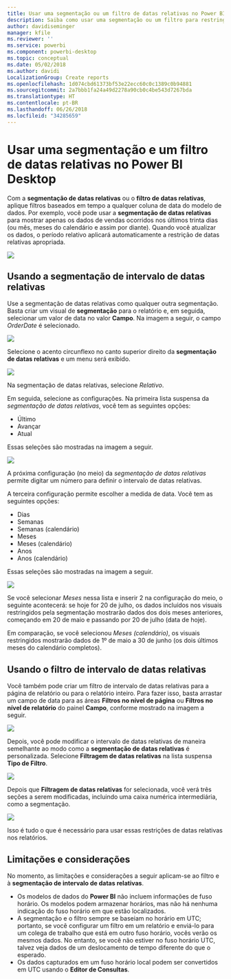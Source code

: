 ```yaml
---
title: Usar uma segmentação ou um filtro de datas relativas no Power BI Desktop
description: Saiba como usar uma segmentação ou um filtro para restringir intervalos de datas relativas no Power BI Desktop
author: davidiseminger
manager: kfile
ms.reviewer: ''
ms.service: powerbi
ms.component: powerbi-desktop
ms.topic: conceptual
ms.date: 05/02/2018
ms.author: davidi
LocalizationGroup: Create reports
ms.openlocfilehash: 1d074cbd61373bf53e22ecc60c0c1389c0b94881
ms.sourcegitcommit: 2a7bbb1fa24a49d2278a90cb0c4be543d7267bda
ms.translationtype: HT
ms.contentlocale: pt-BR
ms.lasthandoff: 06/26/2018
ms.locfileid: "34285659"
---
```

# <a name="use-a-relative-date-slicer-and-filter-in-power-bi-desktop"></a>Usar uma segmentação e um filtro de datas relativas no Power BI Desktop
Com a **segmentação de datas relativas** ou o **filtro de datas relativas**, aplique filtros baseados em tempo a qualquer coluna de data do modelo de dados. Por exemplo, você pode usar a **segmentação de datas relativas** para mostrar apenas os dados de vendas ocorridos nos últimos trinta dias (ou mês, meses do calendário e assim por diante). Quando você atualizar os dados, o período relativo aplicará automaticamente a restrição de datas relativas apropriada.

![](media/desktop-slicer-filter-date-range/relative-date-range-slicer-filter_01.png)

## <a name="using-the-relative-date-range-slicer"></a>Usando a segmentação de intervalo de datas relativas
Use a segmentação de datas relativas como qualquer outra segmentação. Basta criar um visual de **segmentação** para o relatório e, em seguida, selecionar um valor de data no valor **Campo**. Na imagem a seguir, o campo *OrderDate* é selecionado.

![](media/desktop-slicer-filter-date-range/relative-date-range-slicer-filter_02.png)

Selecione o acento circunflexo no canto superior direito da **segmentação de datas relativas** e um menu será exibido.

![](media/desktop-slicer-filter-date-range/relative-date-range-slicer-filter_03.png)

Na segmentação de datas relativas, selecione *Relativo*.

Em seguida, selecione as configurações. Na primeira lista suspensa da *segmentação de datas relativas*, você tem as seguintes opções:

* Último
* Avançar
* Atual

Essas seleções são mostradas na imagem a seguir.

![](media/desktop-slicer-filter-date-range/relative-date-range-slicer-filter_04.png)

A próxima configuração (no meio) da *segmentação de datas relativas* permite digitar um número para definir o intervalo de datas relativas.

A terceira configuração permite escolher a medida de data. Você tem as seguintes opções:

* Dias
* Semanas
* Semanas (calendário)
* Meses
* Meses (calendário)
* Anos
* Anos (calendário)

Essas seleções são mostradas na imagem a seguir.

![](media/desktop-slicer-filter-date-range/relative-date-range-slicer-filter_05.png)

Se você selecionar *Meses* nessa lista e inserir 2 na configuração do meio, o seguinte acontecerá: se hoje for 20 de julho, os dados incluídos nos visuais restringidos pela segmentação mostrarão dados dos dois meses anteriores, começando em 20 de maio e passando por 20 de julho (data de hoje).

Em comparação, se você selecionou *Meses (calendário)*, os visuais restringidos mostrarão dados de 1º de maio a 30 de junho (os dois últimos meses do calendário completos).

## <a name="using-the-relative-date-range-filter"></a>Usando o filtro de intervalo de datas relativas
Você também pode criar um filtro de intervalo de datas relativas para a página de relatório ou para o relatório inteiro. Para fazer isso, basta arrastar um campo de data para as áreas **Filtros no nível de página** ou **Filtros no nível de relatório** do painel **Campo**, conforme mostrado na imagem a seguir.

![](media/desktop-slicer-filter-date-range/relative-date-range-slicer-filter_06.png)

Depois, você pode modificar o intervalo de datas relativas de maneira semelhante ao modo como a **segmentação de datas relativas** é personalizada. Selecione **Filtragem de datas relativas** na lista suspensa **Tipo de Filtro**.

![](media/desktop-slicer-filter-date-range/relative-date-range-slicer-filter_07.png)

Depois que **Filtragem de datas relativas** for selecionada, você verá três seções a serem modificadas, incluindo uma caixa numérica intermediária, como a segmentação.

![](media/desktop-slicer-filter-date-range/relative-date-range-slicer-filter_08.png)

Isso é tudo o que é necessário para usar essas restrições de datas relativas nos relatórios.

## <a name="limitations-and-considerations"></a>Limitações e considerações
No momento, as limitações e considerações a seguir aplicam-se ao filtro e à **segmentação de intervalo de datas relativas**.

* Os modelos de dados do **Power BI** não incluem informações de fuso horário. Os modelos podem armazenar horários, mas não há nenhuma indicação do fuso horário em que estão localizados.
* A segmentação e o filtro sempre se baseiam no horário em UTC; portanto, se você configurar um filtro em um relatório e enviá-lo para um colega de trabalho que está em outro fuso horário, vocês verão os mesmos dados. No entanto, se você não estiver no fuso horário UTC, talvez veja dados de um deslocamento de tempo diferente do que o esperado.
* Os dados capturados em um fuso horário local podem ser convertidos em UTC usando o **Editor de Consultas**.

